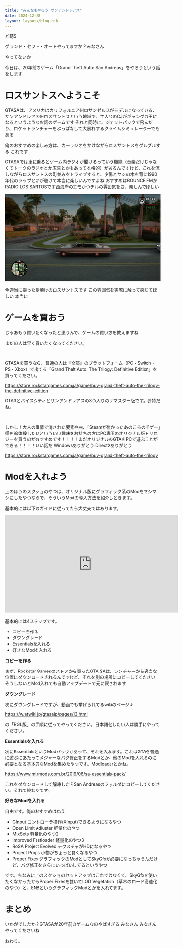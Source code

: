 ```yaml
---
title: "みんなもやろう サンアンドレアス"
date: 2024-12-28
layout: layouts/blog.njk
---
```

<p>ど萌5</p>

<p>グランド・セフト・オートやってますか？みなさん</p>

<p>やってないか</p>

<p>今日は、20年前のゲーム「Grand Theft Auto: San Andreas」をやろうという話をします</p>

<h1>ロスサントスへようこそ</h1>

<p>GTASAは、アメリカはカリフォルニア州ロサンゼルスがモデルになっている、サンアンドレアス州ロスサントスという地域で、主人公のCJがギャングの王になるというようなお話のゲームです それと同時に、ジェットパックで飛んだり、ロケットランチャーをぶっぱなして大暴れするクライムシミュレーターでもある</p>

<p>俺のおすすめの楽しみ方は、カーラジオをかけながらロスサントスをグルグルする これです</p>

<p>GTASAでは車に乗るとゲーム内ラジオが聞けるっていう機能（音楽だけじゃなくてトークのラジオとか広告とかもあって本格的）があるんですけど、これを流しながらロスサントスの町並みをドライブすると、夕陽とヤシの木を背に1990年代のラップとかが聴けて本当に楽しいんですよね おすすめはBOUNCE FMかRADIO LOS SANTOSです西海岸のエモかつチルの雰囲気をさ、楽しんでほしい</p>

<p><img src="/img/blog/20241228224758.png"></p>

<p>今適当に撮った朝焼けのロスサントスです この雰囲気を実際に触って感じてほしい 本当に</p>

<h1>ゲームを買おう</h1>

<p>じゃあもう買いたくなったと思うんで、ゲームの買い方を教えますね</p>

<p>まだの人は早く買いたくなってください。</p>

<p><br></p>

<p>GTASAを買うなら、普通の人は『全部』のプラットフォーム（PC・Switch・PS・Xbox）で出てる「Grand Theft Auto: The Trilogy: Definitive Edition」を買ってください。</p>

<p><a href="https://store.rockstargames.com/ja/game/buy-grand-theft-auto-the-trilogy-the-definitive-edition" target="_blank" rel="noopener noreferrer">https://store.rockstargames.com/ja/game/buy-grand-theft-auto-the-trilogy-the-definitive-edition</a></p>

<p>GTA3とバイスシティとサンアンドレアスの3つ入りのリマスター版です。お特だね。</p>

<p><br></p>

<p>しかし！大人の事情で消された要素や曲、「Steamが無かったあのころの洋ゲー」感を追体験したいといういい趣味をお持ちの方はPC専用のオリジナル版トリロジーを買うのがおすすめです！！！！まだオリジナルのGTAをPCで遊ぶことができる！！！！いい話だ Windowsありがとう DirectXありがとう</p>

<p><a href="https://store.rockstargames.com/ja/game/buy-grand-theft-auto-the-trilogy" target="_blank" rel="noopener noreferrer">https://store.rockstargames.com/ja/game/buy-grand-theft-auto-the-trilogy</a></p>

<h1>Modを入れよう</h1>

<p>上のほうのスクショのやつは、オリジナル版にグラフィック系のModをマシマシにしたやつなので、そういうModの導入方法を紹介しときます。</p>

<p>基本的には以下のガイドに従ってたら大丈夫ではあります。</p>

<p><iframe width="560" height="315" src="https://www.youtube.com/embed/PiwaIYNPUs4?feature=oembed" frameborder="0" allow="accelerometer; autoplay; clipboard-write; encrypted-media; gyroscope; picture-in-picture; web-share" referrerpolicy="strict-origin-when-cross-origin" allowfullscreen title="【PC】MODで進化するGTA SA！おすすめMODとLoadOrderを使った最新の導入方法を紹介！初心者の方でも大丈夫！！GTA6発売前に再度プレイしましょう！！"></iframe></p>

<p>基本的には4ステップです。</p>

<ul>
<li>コピーを作る</li>
<li>ダウングレード</li>
<li>Essentialsを入れる</li>
<li>好きなModを入れる</li>
</ul>


<p><strong>コピーを作る</strong></p>

<p>まず、Rockstar Gamesのストアから買ったGTA SAは、ランチャーから適当な位置にダウンロードされるんですけど、それを別の場所にコピーしてください そうしないとMod入れても自動アップデートで元に戻されます</p>

<p><strong>ダウングレード</strong></p>

<p>次にダウングレードですが、動画でも挙げられてるwikiのページ↓</p>

<p><a href="https://w.atwiki.jp/gtasajp/pages/13.html" target="_blank" rel="noopener noreferrer">https://w.atwiki.jp/gtasajp/pages/13.html</a></p>

<p>の「RGL版」の手順に従ってやってください。日本語化したい人は勝手にやってください。</p>

<p><strong>Essentialsを入れる</strong></p>

<p>次にEssentialsというModパックがあって、それを入れます。これはGTAを普通に遊ぶにあたってメジャーなバグ修正をするModとか、他のModを入れるのに必要となる基本的なModを集めたやつです。Modloaderとかね。</p>

<p><a href="https://www.mixmods.com.br/2019/06/sa-essentials-pack/" target="_blank" rel="noopener noreferrer">https://www.mixmods.com.br/2019/06/sa-essentials-pack/</a></p>

<p>これをダウンロードして解凍したらSan Andreasのフォルダにコピーしてください。それで終わりです。</p>

<p><strong>好きなModを入れる</strong></p>

<p>自由です。俺のおすすめはねえ</p>

<ul>
<li>GInput コントローラ操作(XInput)できるようになるやつ</li>
<li>Open Limit Adjuster 軽量化のやつ</li>
<li>MixSets 軽量化のやつ2</li>
<li>Improved Fastloader 軽量化のやつ3</li>
<li>RoSA Project Evolved テクスチャがHDになるやつ</li>
<li>Project Props 小物がちょっと良くなるやつ</li>
<li>Proper Fixes グラフィックのModとしてSkyGfxが必要になっちゃうんだけど、バグ修正をさらにいっぱいしてるというやつ</li>
</ul>


<p>です。ちなみに上のスクショのセットアップはこれではなくて、SkyGfxを使いたくなかったからProper Fixesを抜いてLOD Vegetation（草木のロード高速化のやつ）と、ENBというグラフィックModとかを入れてます。</p>

<h1>まとめ</h1>

<p>いかがでしたか？GTASAが20年前のゲームなのやばすぎる みなさん みなさん やってくださいね</p>

<p>おわり。</p>